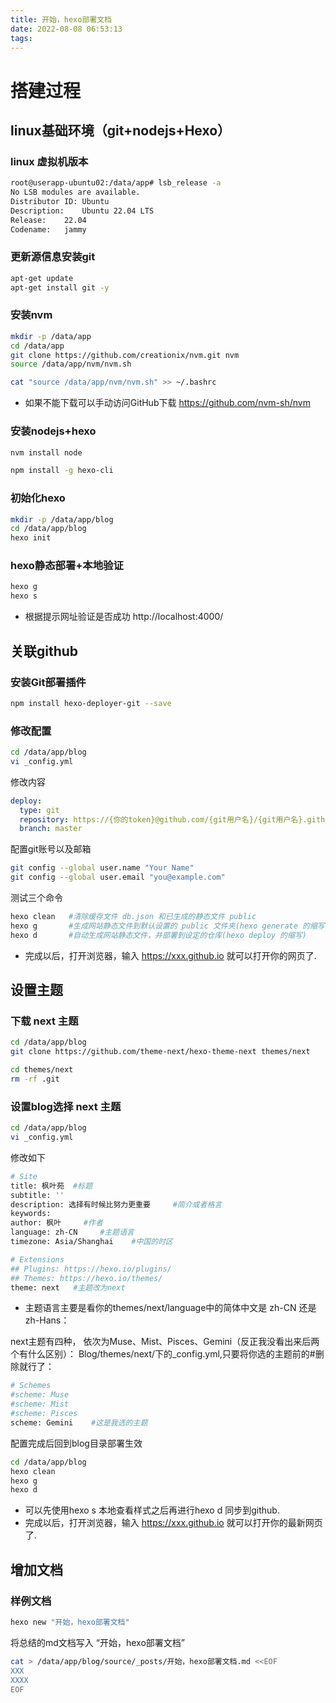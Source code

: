 ```yaml
---
title: 开始，hexo部署文档
date: 2022-08-08 06:53:13
tags:
---
```



# 搭建过程
## linux基础环境（git+nodejs+Hexo）

### linux 虚拟机版本
```bash
root@userapp-ubuntu02:/data/app# lsb_release -a
No LSB modules are available.
Distributor ID:	Ubuntu
Description:	Ubuntu 22.04 LTS
Release:	22.04
Codename:	jammy
```
### 更新源信息安装git
```bash
apt-get update
apt-get install git -y
```

### 安装nvm
```bash
mkdir -p /data/app
cd /data/app 
git clone https://github.com/creationix/nvm.git nvm
source /data/app/nvm/nvm.sh

cat "source /data/app/nvm/nvm.sh" >> ~/.bashrc
```
* 如果不能下载可以手动访问GitHub下载 https://github.com/nvm-sh/nvm

### 安装nodejs+hexo
```bash
nvm install node

npm install -g hexo-cli
```
### 初始化hexo
```bash
mkdir -p /data/app/blog
cd /data/app/blog
hexo init
```
### hexo静态部署+本地验证
```bash
hexo g
hexo s
```
* 根据提示网址验证是否成功 http://localhost:4000/


## 关联github

### 安装Git部署插件
```bash
npm install hexo-deployer-git --save
```

### 修改配置
```bash
cd /data/app/blog
vi _config.yml
```
修改内容
```yaml
deploy:
  type: git
  repository: https://{你的token}@github.com/{git用户名}/{git用户名}.github.io.git  #你的仓库地址
  branch: master
```
配置git账号以及邮箱
```bash
git config --global user.name "Your Name"
git config --global user.email "you@example.com"
```

测试三个命令
```bash
hexo clean   #清除缓存文件 db.json 和已生成的静态文件 public
hexo g       #生成网站静态文件到默认设置的 public 文件夹(hexo generate 的缩写)
hexo d       #自动生成网站静态文件，并部署到设定的仓库(hexo deploy 的缩写)
```
* 完成以后，打开浏览器，输入 https://xxx.github.io 就可以打开你的网页了.

## 设置主题
### 下载 next 主题
```bash
cd /data/app/blog
git clone https://github.com/theme-next/hexo-theme-next themes/next

cd themes/next
rm -rf .git
```
### 设置blog选择 next 主题
```bash
cd /data/app/blog
vi _config.yml
```
修改如下
```bash
# Site
title: 枫叶苑  #标题
subtitle: ''
description: 选择有时候比努力更重要     #简介或者格言
keywords:
author: 枫叶     #作者
language: zh-CN     #主题语言
timezone: Asia/Shanghai    #中国的时区

# Extensions
## Plugins: https://hexo.io/plugins/
## Themes: https://hexo.io/themes/
theme: next   #主题改为next
```
* 主题语言主要是看你的themes/next/language中的简体中文是 zh-CN 还是 zh-Hans：

next主题有四种，
依次为Muse、Mist、Pisces、Gemini（反正我没看出来后两个有什么区别）：
Blog/themes/next/下的_config.yml,只要将你选的主题前的#删除就行了：
```bash
# Schemes
#scheme: Muse
#scheme: Mist
#scheme: Pisces
scheme: Gemini    #这是我选的主题
```

配置完成后回到blog目录部署生效
```bash
cd /data/app/blog
hexo clean
hexo g
hexo d
```

* 可以先使用hexo s 本地查看样式之后再进行hexo d 同步到github.
* 完成以后，打开浏览器，输入 https://xxx.github.io 就可以打开你的最新网页了.

## 增加文档
### 样例文档
```bash
hexo new "开始，hexo部署文档"
```
将总结的md文档写入 “开始，hexo部署文档”
```bash
cat > /data/app/blog/source/_posts/开始，hexo部署文档.md <<EOF
XXX
XXXX
EOF
```
